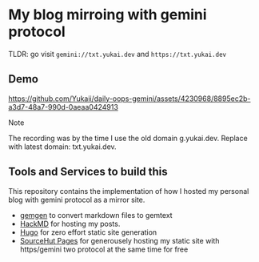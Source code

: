# My blog mirroing with gemini protocol

TLDR: go visit `gemini://txt.yukai.dev` and `https://txt.yukai.dev`

## Demo

https://github.com/Yukaii/daily-oops-gemini/assets/4230968/8895ec2b-a3d7-48a7-990d-0aeaa0424913

> [!Note]
> The recording was by the time I use the old domain g.yukai.dev. Replace with latest domain: txt.yukai.dev.

## Tools and Services to build this

This repository contains the implementation of how I hosted my personal blog with gemini protocol as a mirror site.

* [gemgen](https://sr.ht/~kota/gemgen/) to convert markdown files to gemtext
* [HackMD](https://hackmd.io) for hosting my posts.
* [Hugo](https://gohugo.io/) for zero effort static site generation
* [SourceHut Pages](https://srht.site/) for generousely hosting my static site with https/gemini two protocol at the same time for free

